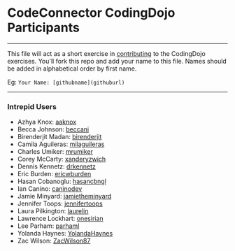 # CodeConnector CodingDojo Participants
---

This file will act as a short exercise in [contributing](https://guides.github.com/activities/forking/) to the CodingDojo exercises.  You'll fork this repo and add your name to this file. Names should be added in alphabetical order by first name.

Eg: `Your Name: [githubname](githuburl)`

---


### Intrepid Users

+ Azhya Knox: [aaknox](https://github.com/aaknox)
+ Becca Johnson: [beccani](http://github.com/beccani)
+ Birenderjit Madan: [birenderjit](https://github.com/birenderjit)
+ Camila Aguileras: [milaguileras](https://github.com/milaguileras)
+ Charles Umiker: [mrumiker](https://github.com/mrumiker)
+ Corey McCarty: [xanderyzwich](https://github.com/xanderyzwich)
+ Dennis Kennetz: [drkennetz](https://github.com/drkennetz)
+ Eric Burden: [ericwburden](https://github.com/ericwburden)
+ Hasan Cobanoglu: [hasancbngl](https://github.com/hasancbngl)
+ Ian Canino: [caninodev](https://github.com/caninodev)
+ Jamie Minyard: [jamietheminyard](https://github.com/jamietheminyard)
+ Jennifer Toops: [jennifertoops](https://github.com/jennifertoops)
+ Laura Pilkington: [laurelin](https://github.com/Laurelin)
+ Lawrence Lockhart: [onesirian](https://github.com/onesirian)
+ Lee Parham: [parhaml](https://github.com/parhaml)
+ Yolanda Haynes: [YolandaHaynes](https://github.com/YolandaHaynes)
+ Zac Wilson: [ZacWilson87](https://github.com/ZacWilson87)
